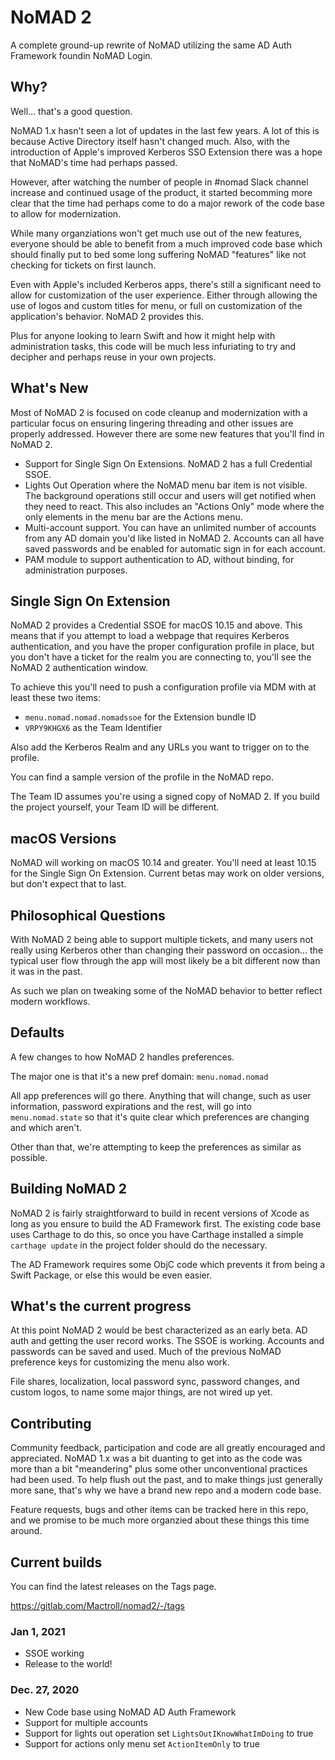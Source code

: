 #  NoMAD 2

A complete ground-up rewrite of NoMAD utilizing the same AD Auth Framework foundin NoMAD Login.

## Why?

Well... that's a good question. 

NoMAD 1.x hasn't seen a lot of updates in the last few years. A lot of this is because Active Directory itself hasn't changed much. Also, with the introduction of Apple's improved Kerberos SSO Extension there was a hope that NoMAD's time had perhaps passed.

However, after watching the number of people in #nomad Slack channel increase and continued usage of the product, it started becomming more clear that the time had perhaps come to do a major rework of the code base to allow for modernization.

While many organziations won't get much use out of the new features, everyone should be able to benefit from a much improved code base which should finally put to bed some long suffering NoMAD "features" like not checking for tickets on first launch.

Even with Apple's included Kerberos apps, there's still a significant need to allow for customization of the user experience. Either through allowing the use of logos and custom titles for menu, or full on customization of the application's behavior. NoMAD 2 provides this.

Plus for anyone looking to learn Swift and how it might help with administration tasks, this code will be much less infuriating to try and decipher and perhaps reuse in your own projects.

## What's New

Most of NoMAD 2 is focused on code cleanup and modernization with a particular focus on ensuring lingering threading and other issues are properly addressed. However there are some new features that you'll find in NoMAD 2.

- Support for Single Sign On Extensions. NoMAD 2 has a full Credential SSOE.
- Lights Out Operation where the NoMAD menu bar item is not visible.  The background operations still occur and users will get notified when they need to react. This also includes an "Actions Only" mode where the only elements in the menu bar are the Actions menu.
- Multi-account support. You can have an unlimited number of accounts from any AD domain you'd like listed in NoMAD 2. Accounts can all have saved passwords and be enabled for automatic sign in for each account.
- PAM module to support authentication to AD, without binding, for administration purposes.

## Single Sign On Extension

NoMAD 2 provides a Credential SSOE for macOS 10.15 and above. This means that if you attempt to load a webpage that requires Kerberos authentication, and you have the proper configuration profile in place, but you don't have a ticket for the realm you are connecting to, you'll see the NoMAD 2 authentication window.

To achieve this you'll need to push a configuration profile via MDM with at least these two items:

- `menu.nomad.nomad.nomadssoe` for the Extension bundle ID
- `VRPY9KHGX6` as the Team Identifier

Also add the Kerberos Realm and any URLs you want to trigger on to the profile.

You can find a sample version of the profile in the NoMAD repo.

The Team ID assumes you're using a signed copy of NoMAD 2. If you build the project yourself, your Team ID will be different.

## macOS Versions

NoMAD will working on macOS 10.14 and greater. You'll need at least 10.15 for the Single Sign On Extension. Current betas may work on older versions, but don't expect that to last.

## Philosophical Questions

With NoMAD 2 being able to support multiple tickets, and many users not really using Kerberos other than changing their password on occasion... the typical user flow through the app will most likely be a bit different now than it was in the past.

As such we plan on tweaking some of the NoMAD behavior to better reflect modern workflows.

## Defaults

A few changes to how NoMAD 2 handles preferences.

The major one is that it's a new pref domain: `menu.nomad.nomad`

All app preferences will go there. Anything that will change, such as user information, password expirations and the rest, will go into `menu.nomad.state` so that it's quite clear which preferences are changing and which aren't.

Other than that, we're attempting to keep the preferences as similar as possible.

## Building NoMAD 2

NoMAD 2 is fairly straightforward to build in recent versions of Xcode as long as you ensure to build the AD Framework first. The existing code base uses Carthage to do this, so once you have Carthage installed a simple `carthage update` in the project folder should do the necessary.

The AD Framework requires some ObjC code which prevents it from being a Swift Package, or else this would be even easier.

## What's the current progress

At this point NoMAD 2 would be best characterized as an early beta. AD auth and getting the user record works. The SSOE is working. Accounts and passwords can be saved and used. Much of the previous NoMAD preference keys for customizing the menu also work.

File shares, localization, local password sync, password changes, and custom logos, to name some major things, are not wired up yet.

## Contributing

Community feedback, participation and code are all greatly encouraged and appreciated. NoMAD 1.x was a bit duanting to get into as the code was more than a bit "meandering" plus some other unconventional practices had been used. To help flush out the past, and to make things just generally more sane, that's why we have a brand new repo and a modern code base.

Feature requests, bugs and other items can be tracked here in this repo, and we promise to be much more organzied about these things this time around.

## Current builds

You can find the latest releases on the Tags page.

https://gitlab.com/Mactroll/nomad2/-/tags

### Jan 1, 2021

- SSOE working
- Release to the world!

### Dec. 27, 2020

- New Code base using NoMAD AD Auth Framework
- Support for multiple accounts
- Support for lights out operation
    set `LightsOutIKnowWhatImDoing` to true
- Support for actions only menu
    set `ActionItemOnly` to true
